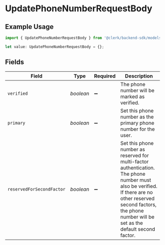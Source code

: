 # UpdatePhoneNumberRequestBody

## Example Usage

```typescript
import { UpdatePhoneNumberRequestBody } from '@clerk/backend-sdk/models/operations';

let value: UpdatePhoneNumberRequestBody = {};
```

## Fields

| Field                     | Type      | Required           | Description                                                                                                                                                                                                                  |
| ------------------------- | --------- | ------------------ | ---------------------------------------------------------------------------------------------------------------------------------------------------------------------------------------------------------------------------- |
| `verified`                | _boolean_ | :heavy_minus_sign: | The phone number will be marked as verified.                                                                                                                                                                                 |
| `primary`                 | _boolean_ | :heavy_minus_sign: | Set this phone number as the primary phone number for the user.                                                                                                                                                              |
| `reservedForSecondFactor` | _boolean_ | :heavy_minus_sign: | Set this phone number as reserved for multi-factor authentication.<br/>The phone number must also be verified.<br/>If there are no other reserved second factors, the phone number will be set as the default second factor. |
